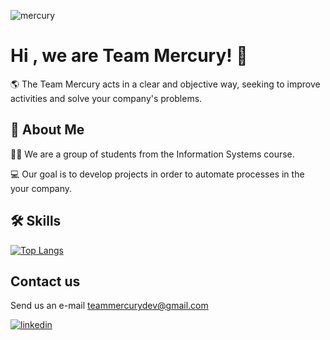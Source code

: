 ![mercury](https://user-images.githubusercontent.com/80074708/128419774-88b860f4-5cbe-42d0-b6c2-99a03ea791d2.PNG)

# 




# Hi , we are Team Mercury! 👋

🌎 The Team Mercury acts in a clear and objective way, seeking to improve activities and solve your company's problems.

## 🚀 About Me
👨‍💻 We are a group of students from the Information Systems course.

💻 Our goal is to develop projects in order to automate processes in the your company.

  
## 🛠 Skills
[![Top Langs](https://github-readme-stats.vercel.app/api/top-langs/?username=TeamMercuryDevelopment&layout=compact)](https://github.com/TeamMercuryDevelopment/github-readme-stats)

  
## Contact us
Send us an e-mail teammercurydev@gmail.com 

[![linkedin](https://img.shields.io/badge/linkedin-0A66C2?style=for-the-badge&logo=linkedin&logoColor=white)](https://www.linkedin.com/company/team-mercury/)


  